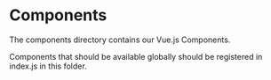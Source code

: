 # Components

The components directory contains our Vue.js Components.

Components that should be available globally should be registered in index.js in this folder. 
